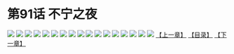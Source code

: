 # 第91话 不宁之夜
![](https://s1.baozimh.com/scomic/sanyanxiaotianlu-samanhua/0/90-4dlu/1.jpg)
![](https://s1.baozimh.com/scomic/sanyanxiaotianlu-samanhua/0/90-4dlu/2.jpg)
![](https://s1.baozimh.com/scomic/sanyanxiaotianlu-samanhua/0/90-4dlu/3.jpg)
![](https://s1.baozimh.com/scomic/sanyanxiaotianlu-samanhua/0/90-4dlu/4.jpg)
![](https://s1.baozimh.com/scomic/sanyanxiaotianlu-samanhua/0/90-4dlu/5.jpg)
![](https://s1.baozimh.com/scomic/sanyanxiaotianlu-samanhua/0/90-4dlu/6.jpg)
![](https://s1.baozimh.com/scomic/sanyanxiaotianlu-samanhua/0/90-4dlu/7.jpg)
![](https://s1.baozimh.com/scomic/sanyanxiaotianlu-samanhua/0/90-4dlu/8.jpg)
![](https://s1.baozimh.com/scomic/sanyanxiaotianlu-samanhua/0/90-4dlu/9.jpg)
![](https://s1.baozimh.com/scomic/sanyanxiaotianlu-samanhua/0/90-4dlu/10.jpg)
![](https://s1.baozimh.com/scomic/sanyanxiaotianlu-samanhua/0/90-4dlu/11.jpg)
![](https://s1.baozimh.com/scomic/sanyanxiaotianlu-samanhua/0/90-4dlu/12.jpg)
![](https://s1.baozimh.com/scomic/sanyanxiaotianlu-samanhua/0/90-4dlu/13.jpg)
![](https://s1.baozimh.com/scomic/sanyanxiaotianlu-samanhua/0/90-4dlu/14.jpg)
![](https://s1.baozimh.com/scomic/sanyanxiaotianlu-samanhua/0/90-4dlu/15.jpg)
![](https://s1.baozimh.com/scomic/sanyanxiaotianlu-samanhua/0/90-4dlu/16.jpg)
![](https://s1.baozimh.com/scomic/sanyanxiaotianlu-samanhua/0/90-4dlu/17.jpg)
[【上一章】](./90.md)
[【目录】](./README.md)
[【下一章】](./92.md)
